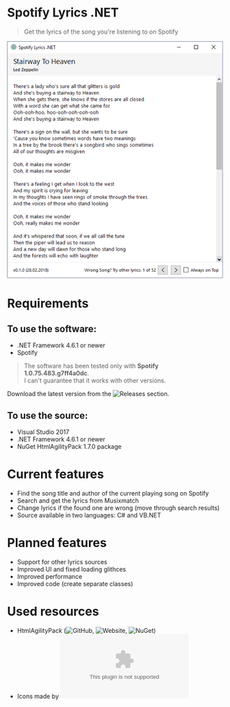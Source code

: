 # Spotify Lyrics .NET
> Get the lyrics of the song you're listening to on Spotify

![](/Screenshots/SpotifyLyricsNET-v0.1.0.png)

# Requirements
## To use the software:
- .NET Framework 4.6.1 or newer
- Spotify

> The software has been tested only with **Spotify 1.0.75.483.g7ff4a0dc**.<br>I can't guarantee that it works with other versions.

Download the latest version from the ![Releases](https://github.com/JakubSteplowski/SpotifyLyricsNET/releases) section.

## To use the source:
- Visual Studio 2017
- .NET Framework 4.6.1 or newer
- NuGet HtmlAgilityPack 1.7.0 package

# Current features
- Find the song title and author of the current playing song on Spotify
- Search and get the lyrics from Musixmatch
- Change lyrics if the found one are wrong (move through search results)
- Source available in two languages: C# and VB.NET

# Planned features
- Support for other lyrics sources
- Improved UI and fixed loading glithces
- Improved performance
- Improved code (create separate classes)

# Used resources

- HtmlAgilityPack (![GitHub](https://github.com/zzzprojects/html-agility-pack), ![Website](http://html-agility-pack.net/), ![NuGet](https://www.nuget.org/packages/HtmlAgilityPack/))
- Icons made by ![Icons8](icons8.com)
